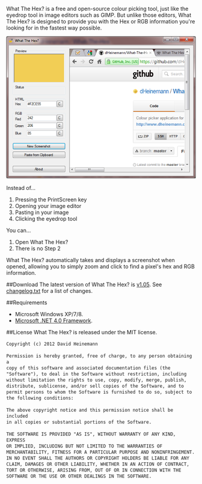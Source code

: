 What The Hex? is a free and open-source colour picking tool, just like
the eyedrop tool in image editors such as GIMP. But unlike those
editors, What The Hex? is designed to provide you with the Hex or RGB
information you're looking for in the fastest way possible.  

![What The Hex?][1]

Instead of...

1. Pressing the PrintScreen key
2. Opening your image editor
3. Pasting in your image
4. Clicking the eyedrop tool

You can...

1. Open What The Hex?
2. There is no Step 2

What The Hex? automatically takes and displays a screenshot when opened,
allowing you to simply zoom and click to find a pixel's hex and RGB
information.

##Download
The latest version of What The Hex? is [v1.05][2]. See
[changelog.txt][3] for a list of changes.

##Requirements
* Microsoft Windows XP/7/8.
* [Microsoft .NET 4.0 Framework][4].

##License
What The Hex? is released under the MIT license.

    Copyright (c) 2012 David Heinemann

    Permission is hereby granted, free of charge, to any person obtaining a
    copy of this software and associated documentation files (the
    "Software"), to deal in the Software without restriction, including
    without limitation the rights to use, copy, modify, merge, publish,
    distribute, sublicense, and/or sell copies of the Software, and to
    permit persons to whom the Software is furnished to do so, subject to
    the following conditions:

    The above copyright notice and this permission notice shall be included
    in all copies or substantial portions of the Software.

    THE SOFTWARE IS PROVIDED "AS IS", WITHOUT WARRANTY OF ANY KIND, EXPRESS
    OR IMPLIED, INCLUDING BUT NOT LIMITED TO THE WARRANTIES OF
    MERCHANTABILITY, FITNESS FOR A PARTICULAR PURPOSE AND NONINFRINGEMENT.
    IN NO EVENT SHALL THE AUTHORS OR COPYRIGHT HOLDERS BE LIABLE FOR ANY
    CLAIM, DAMAGES OR OTHER LIABILITY, WHETHER IN AN ACTION OF CONTRACT,
    TORT OR OTHERWISE, ARISING FROM, OUT OF OR IN CONNECTION WITH THE
    SOFTWARE OR THE USE OR OTHER DEALINGS IN THE SOFTWARE.

[1]: https://github.com/dHeinemann/What-The-Hex/raw/master/screenshot.png
[2]: https://dl.dropbox.com/u/4630539/Projects/Releases/What%20The%20Hex/WhatTheHex105.zip
[3]: https://github.com/dHeinemann/What-The-Hex/blob/master/changelog.txt
[4]: https://www.microsoft.com/en-us/download/details.aspx?id=17851
